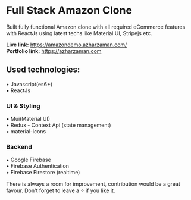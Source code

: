 # Full Stack Amazon Clone
Built fully functional Amazon clone with all required
eCommerce features with ReactJs using latest techs like Material UI, Stripejs etc.

<b>Live link:</b> https://amazondemo.azharzaman.com/ <br />
<b>Portfolio link:</b> https://azharzaman.com

## Used technologies:
• Javascript(es6+) <br/>
• ReactJs

### UI & Styling
• Mui(Material UI) <br/>
• Redux - Context Api (state management) <br/>
• material-icons <br/>

### Backend
• Google Firebase <br/>
• Firebase Authentication <br/>
• Firebase Firestore (realtime) <br/>

There is always a room for improvement, 
contribution would be a great favour.
Don't forget to leave a ⭐ if you like it.
